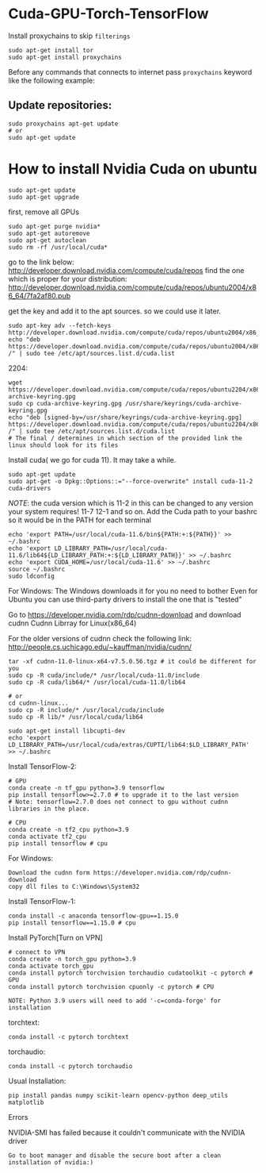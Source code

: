 # Cuda-GPU-Torch-TensorFlow

Install proxychains to skip `filterings`
```
sudo apt-get install tor
sudo apt-get install proxychains
```
Before any commands that connects to internet pass `proxychains` keyword like the following example:  

## Update repositories:
```commandline
sudo proxychains apt-get update
# or 
sudo apt-get update
```


# How to install Nvidia Cuda on ubuntu

```
sudo apt-get update
sudo apt-get upgrade
```

first, remove all GPUs
```
sudo apt-get purge nvidia*
sudo apt-get autoremove
sudo apt-get autoclean
sudo rm -rf /usr/local/cuda*
```

go to the link below:
http://developer.download.nvidia.com/compute/cuda/repos
find the one which is proper for your distribution:
http://developer.download.nvidia.com/compute/cuda/repos/ubuntu2004/x86_64/7fa2af80.pub

get the key and add it to the apt sources. so we could use it later.
```
sudo apt-key adv --fetch-keys http://developer.download.nvidia.com/compute/cuda/repos/ubuntu2004/x86_64/7fa2af80.pub
echo "deb https://developer.download.nvidia.com/compute/cuda/repos/ubuntu2004/x86_64 /" | sudo tee /etc/apt/sources.list.d/cuda.list
```
2204:
```
wget https://developer.download.nvidia.com/compute/cuda/repos/ubuntu2204/x86_64/cuda-archive-keyring.gpg
sudo cp cuda-archive-keyring.gpg /usr/share/keyrings/cuda-archive-keyring.gpg
echo "deb [signed-by=/usr/share/keyrings/cuda-archive-keyring.gpg] https://developer.download.nvidia.com/compute/cuda/repos/ubuntu2204/x86_64 /" | sudo tee /etc/apt/sources.list.d/cuda.list
# The final / determines in which section of the provided link the linux should look for its files
```
Install cuda( we go for cuda 11). It may take a while.
```
sudo apt-get update 
sudo apt-get -o Dpkg::Options::="--force-overwrite" install cuda-11-2 cuda-drivers
```
*NOTE*: the cuda version which is 11-2 in this can be changed to any version your system requires! 11-7 12-1 and so on.
Add the Cuda path to your bashrc so it would be in the PATH for each terminal
```
echo 'export PATH=/usr/local/cuda-11.6/bin${PATH:+:${PATH}}' >> ~/.bashrc
echo 'export LD_LIBRARY_PATH=/usr/local/cuda-11.6/lib64${LD_LIBRARY_PATH:+:${LD_LIBRARY_PATH}}' >> ~/.bashrc
echo 'export CUDA_HOME=/usr/local/cuda-11.6' >> ~/.bashrc
source ~/.bashrc
sudo ldconfig
```

For Windows:
The Windows downloads it for you no need to bother
Even for Ubuntu you can use third-party drivers to install the one that is "tested"

Go to https://developer.nvidia.com/rdp/cudnn-download and download cudnn
Cudnn Librray for Linux(x86_64)

For the older versions of cudnn check the following link:
http://people.cs.uchicago.edu/~kauffman/nvidia/cudnn/


```
tar -xf cudnn-11.0-linux-x64-v7.5.0.56.tgz # it could be different for you
sudo cp -R cuda/include/* /usr/local/cuda-11.0/include
sudo cp -R cuda/lib64/* /usr/local/cuda-11.0/lib64

# or
cd cudnn-linux...
sudo cp -R include/* /usr/local/cuda/include
sudo cp -R lib/* /usr/local/cuda/lib64
```

```
sudo apt-get install libcupti-dev
echo 'export LD_LIBRARY_PATH=/usr/local/cuda/extras/CUPTI/lib64:$LD_LIBRARY_PATH' >> ~/.bashrc
```

Install TensorFlow-2:
```
# GPU
conda create -n tf_gpu python=3.9 tensorflow
pip install tensorflow>=2.7.0 # to upgrade it to the last version
# Note: tensorflow=2.7.0 does not connect to gpu without cudnn libraries in the place.

# CPU
conda create -n tf2_cpu python=3.9
conda activate tf2_cpu
pip install tensorflow # cpu
```

For Windows:
```
Download the cudnn form https://developer.nvidia.com/rdp/cudnn-download 
copy dll files to C:\Windows\System32
```

Install TensorFlow-1:
```
conda install -c anaconda tensorflow-gpu==1.15.0
pip install tensorflow==1.15.0 # cpu
```

Install PyTorch[Turn on VPN]
```
# connect to VPN
conda create -n torch_gpu python=3.9
conda activate torch_gpu
conda install pytorch torchvision torchaudio cudatoolkit -c pytorch # GPU
conda install pytorch torchvision cpuonly -c pytorch # CPU
```

```
NOTE: Python 3.9 users will need to add '-c=conda-forge' for installation
```

torchtext:
```
conda install -c pytorch torchtext
```

torchaudio:
```
conda install -c pytorch torchaudio
```


Usual Installation:

```
pip install pandas numpy scikit-learn opencv-python deep_utils matplotlib
```


Errors

NVIDIA-SMI has failed because it couldn't communicate with the NVIDIA driver
```
Go to boot manager and disable the secure boot after a clean installation of nvidia:)
```
